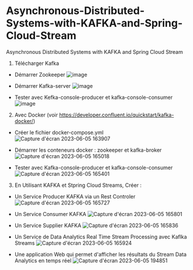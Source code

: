 # Asynchronous-Distributed-Systems-with-KAFKA-and-Spring-Cloud-Stream
Asynchronous Distributed Systems with KAFKA and Spring Cloud Stream
1. Télécharger Kafka
- Démarrer Zookeeper
![image](https://github.com/oumaimabenaboud/Asynchronous-Distributed-Systems-with-KAFKA-and-Spring-Cloud-Stream/assets/120368654/3955e1b5-8d1a-49e2-966e-78196164bba3)

- Démarrer Kafka-server
![image](https://github.com/oumaimabenaboud/Asynchronous-Distributed-Systems-with-KAFKA-and-Spring-Cloud-Stream/assets/120368654/78692a8a-6bf6-48ca-94f1-19625433ddf0)

- Tester avec Kefka-console-producer et kafka-console-consumer
![image](https://github.com/oumaimabenaboud/Asynchronous-Distributed-Systems-with-KAFKA-and-Spring-Cloud-Stream/assets/120368654/d22b6208-36bb-4147-9fa6-2af2bae22ced)

2. Avec Docker (voir https://developer.confluent.io/quickstart/kafka-docker/)
 - Créer le fichier docker-compose.yml
![Capture d'écran 2023-06-05 163907](https://github.com/oumaimabenaboud/Asynchronous-Distributed-Systems-with-KAFKA-and-Spring-Cloud-Stream/assets/120368654/1e6f5a13-403a-4652-b408-52db910c8bfd)

 - Démarrer les conteneurs docker : zookeeper et kafka-broker
![Capture d'écran 2023-06-05 165018](https://github.com/oumaimabenaboud/Asynchronous-Distributed-Systems-with-KAFKA-and-Spring-Cloud-Stream/assets/120368654/fe124f33-ec6b-453d-ae20-860919987a46)

 - Tester avec Kafka-console-producer et kafka-console-consumer
![Capture d'écran 2023-06-05 165401](https://github.com/oumaimabenaboud/Asynchronous-Distributed-Systems-with-KAFKA-and-Spring-Cloud-Stream/assets/120368654/74218a26-5205-45b3-bf92-2b680d936ad3)

3. En Utilisant KAFKA et Stpring Cloud Streams, Créer :
- Un Service Producer KAFKA via un Rest Controler
![Capture d'écran 2023-06-05 165727](https://github.com/oumaimabenaboud/Asynchronous-Distributed-Systems-with-KAFKA-and-Spring-Cloud-Stream/assets/120368654/0f1fc502-4551-4d74-b468-705ce219a721)

- Un Service Consumer KAFKA
![Capture d'écran 2023-06-05 165801](https://github.com/oumaimabenaboud/Asynchronous-Distributed-Systems-with-KAFKA-and-Spring-Cloud-Stream/assets/120368654/cb052d93-6a3f-4621-ab2d-8c5f1a892732)

- Un Service Supplier KAFKA
![Capture d'écran 2023-06-05 165836](https://github.com/oumaimabenaboud/Asynchronous-Distributed-Systems-with-KAFKA-and-Spring-Cloud-Stream/assets/120368654/db8005f5-b993-4590-8bf0-800b40ff0cc4)

- Un Service de Data Analytics Real Time Stream Processing avec Kaflka Streams
![Capture d'écran 2023-06-05 165924](https://github.com/oumaimabenaboud/Asynchronous-Distributed-Systems-with-KAFKA-and-Spring-Cloud-Stream/assets/120368654/16a9e9b5-d521-49f0-99f3-4e173968303b)

- Une application Web qui permet d'afficher les résultats du Stream Data Analytics en temps réel
![Capture d'écran 2023-06-05 194851](https://github.com/oumaimabenaboud/Asynchronous-Distributed-Systems-with-KAFKA-and-Spring-Cloud-Stream/assets/120368654/205d898e-5c13-4102-9ce1-c12852dea665)
